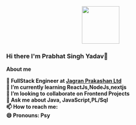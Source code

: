 <div id="header" align="center">
  <img src="https://media.giphy.com/media/M9gbBd9nbDrOTu1Mqx/giphy.gif" width="100"/>
</div>

### Hi there I'm Prabhat Singh Yadav👋
**About me**

<b>🔭 FullStack Engineer at [Jagran Prakashan Ltd](https://jplcorp.in) <br>
🌱 I’m currently learning  ReactJs,NodeJs,nextjs <br>
👯 I’m looking to collaborate on Frontend Projects <br>
💬 Ask me about Java, JavaScript,PL/Sql <br>
📫 How to reach me:  <br>
😄 Pronouns: Psy <br>


